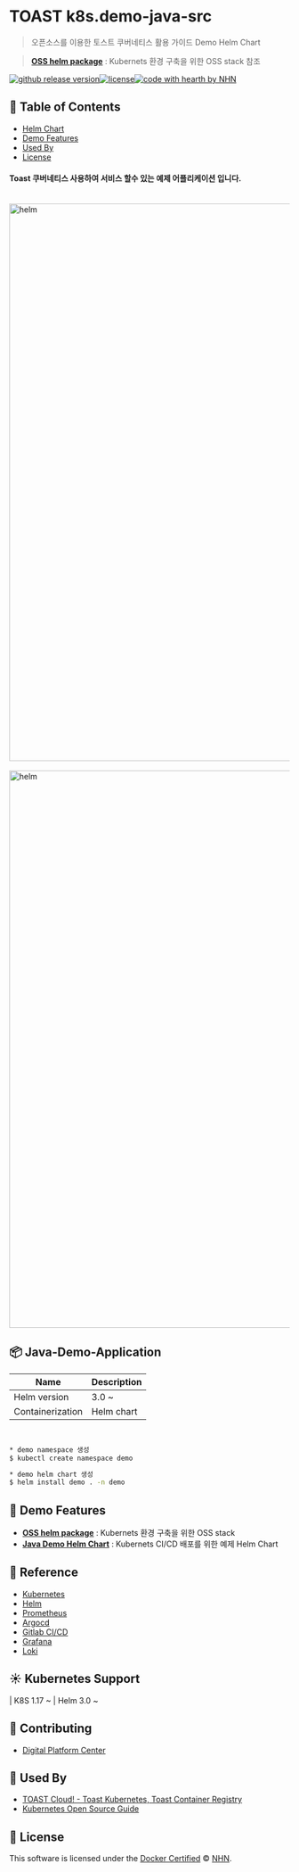 # TOAST k8s.demo-java-src

> 오픈소스를 이용한 토스트 쿠버네티스 활용 가이드
> Demo Helm Chart

> [**OSS helm package**](https://github.com/nhn/k8s.oss-helm-packages) : Kubernets 환경 구축을 위한 OSS stack 참조

[![github release version](https://img.shields.io/github/v/release/nhn/tui.editor.svg?include_prereleases)](https://github.com/nhn/tui.editor/releases/latest)[![license](https://img.shields.io/github/license/nhn/tui.editor.svg)](https://github.com/nhn/tui.editor/blob/master/LICENSE)[![code with hearth by NHN](https://img.shields.io/badge/%3C%2F%3E%20with%20%E2%99%A5%20by-NHN-ff1414.svg)](https://github.com/nhn)

## 🚩 Table of Contents

- [Helm Chart](#-java-demo-application)
- [Demo Features](#-demo-features)
- [Used By](#-used-by)
- [License](#-license)

#### Toast 쿠버네티스 사용하여 서비스 할수 있는 예제 어플리케이션 입니다.

</br>

<img src="https://api-storage.cloud.toast.com/v1/AUTH_1d1d69bb458e4b73b57f25ad339f5067/k8s-guide/screen10.png" alt="helm" width="1000" />
</br>
</br>
<img src="https://api-storage.cloud.toast.com/v1/AUTH_1d1d69bb458e4b73b57f25ad339f5067/k8s-guide/screen11.png" alt="helm" width="1000" />


## 📦 Java-Demo-Application

| Name | Description |
| --- | --- |
| Helm version | 3.0 ~ |
| Containerization | Helm chart |

</br>

``` sh
* demo namespace 생성
$ kubectl create namespace demo

* demo helm chart 생성
$ helm install demo . -n demo

```

## 🎨 Demo Features

* [**OSS helm package**](https://github.com/nhn/k8s.oss-helm-packages) : Kubernets 환경 구축을 위한 OSS stack
* [**Java Demo Helm Chart**](https://github.com/nhn/k8s.demo-helm-chart) : Kubernets CI/CD 배포를 위한 예제 Helm Chart 


## 🐾 Reference

* [Kubernetes](https://kubernetes.io/)
* [Helm](https://helm.sh/)
* [Prometheus](https://prometheus.io/)
* [Argocd](https://argoproj.github.io/)
* [Gitlab CI/CD](https://docs.gitlab.com/ee/ci/)
* [Grafana](https://grafana.com/)
* [Loki](https://grafana.com/oss/loki/)


## ☀️ Kubernetes Support

| K8S 1.17 ~ | Helm 3.0 ~

## 💬 Contributing

* [Digital Platform Center](https://toast.com)

## 🚀 Used By

* [TOAST Cloud! - Toast Kubernetes, Toast Container Registry](https://toast.com)
* [Kubernetes Open Source Guide](https://toast.com)


## 📜 License

This software is licensed under the [Docker Certified](https://hub.docker.com) © [NHN](https://github.com/nhn).
